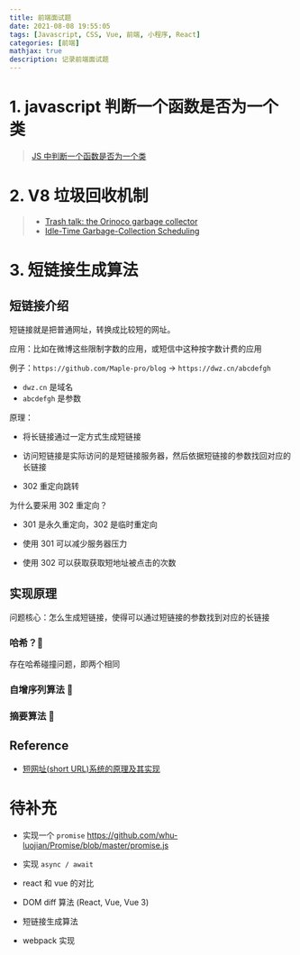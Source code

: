 ```yaml
---
title: 前端面试题
date: 2021-08-08 19:55:05
tags: [Javascript, CSS, Vue, 前端, 小程序, React]
categories: [前端]
mathjax: true
description: 记录前端面试题
---
```


# 1. javascript 判断一个函数是否为一个类

> [JS 中判断一个函数是否为一个类](https://zhuanlan.zhihu.com/p/53385348)



# 2. V8 垃圾回收机制

> - [Trash talk: the Orinoco garbage collector](https://v8.dev/blog/trash-talk)
> - [Idle-Time Garbage-Collection Scheduling](https://queue.acm.org/detail.cfm?id=2977741)



# 3. 短链接生成算法

## 短链接介绍

短链接就是把普通网址，转换成比较短的网址。

应用：比如在微博这些限制字数的应用，或短信中这种按字数计费的应用

例子：`https://github.com/Maple-pro/blog` -> `https://dwz.cn/abcdefgh`

- `dwz.cn` 是域名
- `abcdefgh` 是参数

原理：

- 将长链接通过一定方式生成短链接
- 访问短链接是实际访问的是短链接服务器，然后依据短链接的参数找回对应的长链接

- 302 重定向跳转

为什么要采用 302 重定向？

- 301 是永久重定向，302 是临时重定向
- 使用 301 可以减少服务器压力

- 使用 302 可以获取获取短地址被点击的次数

## 实现原理

问题核心：怎么生成短链接，使得可以通过短链接的参数找到对应的长链接

### 哈希？🙅

存在哈希碰撞问题，即两个相同

### 自增序列算法 🙆



### 摘要算法 🙆



## Reference

- [短网址(short URL)系统的原理及其实现](https://hufangyun.com/2017/short-url/)



# 待补充

- 实现一个 `promise` https://github.com/whu-luojian/Promise/blob/master/promise.js
- 实现 `async / await`

- react 和 vue 的对比
- DOM diff 算法 (React, Vue, Vue 3)

- 短链接生成算法
- webpack 实现